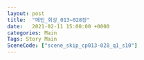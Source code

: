 ```yaml
---
layout: post
title:  "메인_회상_013~028장"
date:   2021-02-11 15:00:00 +0000
categories: Main
Tags: Story Main
SceneCode: ["scene_skip_cp013-028_q1_s10"]
---
```

